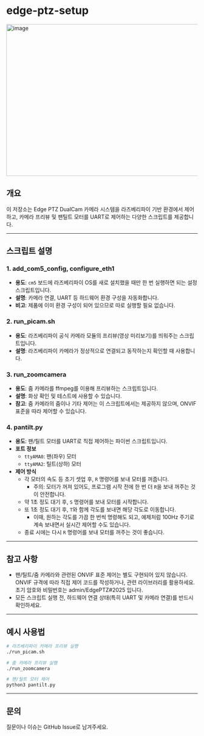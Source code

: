 # edge-ptz-setup

[<img width="710" height="400" alt="image" src="https://github.com/user-attachments/assets/bfadd124-33b3-4a54-beee-4b47412d6b41" />
](https://youtu.be/IHDNo7IZao0)

## 개요

이 저장소는 Edge PTZ DualCam 카메라 시스템을 라즈베리파이 기반 환경에서 제어하고, 카메라 프리뷰 및 팬틸트 모터를 UART로 제어하는 다양한 스크립트를 제공합니다.

---

## 스크립트 설명

### 1. add_com5_config, configure_eth1

- **용도**: `cm5` 보드에 라즈베리파이 OS를 새로 설치했을 때만 한 번 실행하면 되는 설정 스크립트입니다.
- **설명**: 카메라 연결, UART 등 하드웨어 환경 구성을 자동화합니다.
- **비고**: 제품에 이미 환경 구성이 되어 있으므로 따로 실행할 필요 없습니다.

### 2. run_picam.sh

- **용도**: 라즈베리파이 공식 카메라 모듈의 프리뷰(영상 미리보기)를 띄워주는 스크립트입니다.
- **설명**: 라즈베리파이 카메라가 정상적으로 연결되고 동작하는지 확인할 때 사용합니다.

### 3. run_zoomcamera

- **용도**: 줌 카메라를 ffmpeg를 이용해 프리뷰하는 스크립트입니다.
- **설명**: 화상 확인 및 테스트에 사용할 수 있습니다.
- **참고**: 줌 카메라의 줌이나 기타 제어는 이 스크립트에서는 제공하지 않으며, ONVIF 표준을 따라 제어할 수 있습니다.

### 4. pantilt.py

- **용도**: 팬/틸트 모터를 UART로 직접 제어하는 파이썬 스크립트입니다.
- **포트 정보**
  - `ttyAMA0`: 팬(좌우) 모터
  - `ttyAMA2`: 틸트(상하) 모터
- **제어 방식**
  - 각 모터의 속도 등 초기 셋업 후, `R` 명령어를 보내 모터를 꺼줍니다.
    - 주의: 모터가 꺼져 있어도, 프로그램 시작 전에 한 번 더 `R`을 보내 꺼주는 것이 안전합니다.
  - 약 1초 정도 대기 후, `S` 명령어를 보내 모터를 시작합니다.
  - 또 1초 정도 대기 후, `T`와 함께 각도를 보내면 해당 각도로 이동합니다.
    - 이때, 원하는 각도를 가끔 한 번씩 명령해도 되고, 예제처럼 100Hz 주기로 계속 보내면서 실시간 제어할 수도 있습니다.
  - 종료 시에는 다시 `R` 명령어를 보내 모터를 꺼주는 것이 좋습니다.

---

## 참고 사항

- 팬/틸트/줌 카메라와 관련된 ONVIF 표준 제어는 별도 구현되어 있지 않습니다. ONVIF 규격에 따라 직접 제어 코드를 작성하거나, 관련 라이브러리를 활용하세요. 초기 암호와 비밀번호는 admin/EdgePTZ#2025 입니다.
- 모든 스크립트 실행 전, 하드웨어 연결 상태(특히 UART 및 카메라 연결)를 반드시 확인하세요.

---

## 예시 사용법

```bash
# 라즈베리파이 카메라 프리뷰 실행
./run_picam.sh

# 줌 카메라 프리뷰 실행
./run_zoomcamera

# 팬/틸트 모터 제어
python3 pantilt.py
```

---

## 문의

질문이나 이슈는 GitHub Issue로 남겨주세요.
